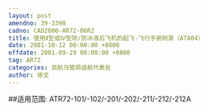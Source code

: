 ```yaml
---
layout: post
amendno: 39-3398
cadno: CAD2000-AR72-06R2
title: 使用Ⅱ型或Ⅳ型除/防冰液后飞机的起飞-飞行手册附录（ATA04）
date: 2001-10-12 00:00:00 +0800
effdate: 2001-09-29 00:00:00 +0800
tag: AR72
categories: 民航乌管局适航代表处
author: 徐文
---
```


##适用范围:
ATR72-101/-102/-201/-202/-211/-212/-212A

